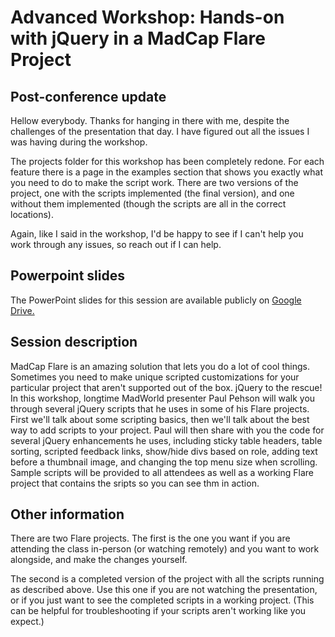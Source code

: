 # Advanced Workshop: Hands-on with jQuery in a MadCap Flare Project

## Post-conference update

Hellow everybody. Thanks for hanging in there with me, despite the challenges of the presentation that day. I have figured out all the issues I was having during the workshop.

The projects folder for this workshop has been completely redone. For each feature there is a page in the examples section that shows you exactly what you need to do to make the script work. There are two versions of the project, one with the scripts implemented (the final version), and one without them implemented (though the scripts are all in the correct locations).

Again, like I said in the workshop, I'd be happy to see if I can't help you work through any issues, so reach out if I can help.

## Powerpoint slides

The PowerPoint slides for this session are available publicly on [Google Drive.](https://docs.google.com/presentation/d/10dVDCWEVxpzGTeqbqf1Z-Kcm9RKY7H1S/edit?usp=sharing&ouid=105054228189904904617&rtpof=true&sd=true)

## Session description

MadCap Flare is an amazing solution that lets you do a lot of cool things. Sometimes you need to make unique scripted customizations for your particular project that aren't supported out of the box. jQuery to the rescue! In this workshop, longtime MadWorld presenter Paul Pehson will walk you through several jQuery scripts that he uses in some of his Flare projects. First we'll talk about some scripting basics, then we'll talk about the best way to add scripts to your project. Paul will then share with you the code for several jQuery enhancements he uses, including sticky table headers, table sorting, scripted feedback links, show/hide divs based on role, adding text before a thumbnail image, and changing the top menu size when scrolling. Sample scripts will be provided to all attendees as well as a working Flare project that contains the sripts so you can see thm in action.

## Other information

There are two Flare projects. The first is the one you want if you are attending the class in-person (or watching remotely) and you want to work alongside, and make the changes yourself.

The second is a completed version of the project with all the scripts running as described above. Use this one if you are not watching the presentation, or if you just want to see the completed scripts in a working project. (This can be helpful for troubleshooting if your scripts aren't working like you expect.)

